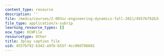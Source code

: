 ```yaml
---
content_type: resource
description: ''
file: /media/courses/2-003sc-engineering-dynamics-fall-2011/4557bf92b342a9fbb55f4cc00d786681_mB_rrEN_Ltc.srt
file_type: application/x-subrip
learning_resource_types: []
ocw_type: OCWFile
resourcetype: Other
title: 3play caption file
uid: 4557bf92-b342-a9fb-b55f-4cc00d786681
---
```

